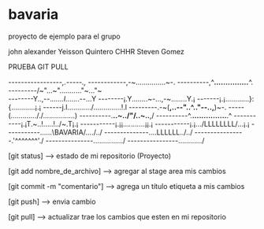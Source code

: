 # bavaria
proyecto de ejemplo para el grupo

john alexander
Yeisson Quintero
CHHR
Steven Gomez

PRUEBA GIT PULL

-----------------_,.-----.,_
------------,-~...............~-.
----------,^___...............___^.
---------/~"...~"..........."~..."~\
--------Y..,--._......I......_.--...Y
--------¡.Y........~-...,-~........Y.¡
-------¡.¡............}:{............¡.¡
------j.l............/..\............!.l
---------.-~(__,..--"..^.."--..,__)~-.
-----(............././..\.\.............)
----------\.____..~..\/"\/..~..____,/
----------^.____...............____.^
-----------¡.¡T.~\..!.....!../~.T¡.¡
-----------¡.¡¡..._._._._._._...¡¡.¡
-----------¡.¡...\/LLLLLLLL\/...¡.¡
-----------\..\....\BAVARIA/..../../
--------------\..\..LLLLLL../../
----------------\.'^^^^^^^'./
---------------\.............../
----------------\............/

[git status] --> estado de mi repositorio (Proyecto)

[git add nombre_de_archivo] --> agregar al stage area mis cambios 

[git commit -m "comentario"] --> agrega un título etiqueta a mis cambios

[git push] --> envia cambio

[git pull] --> actualizar trae los cambios que esten en mi repositorio 